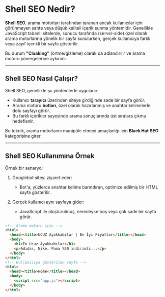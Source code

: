 # Shell SEO Nedir?

**Shell SEO**, arama motorları tarafından taranan ancak kullanıcılar için görünmeyen sahte veya düşük kaliteli içerik sunma yöntemidir. Genellikle JavaScript tabanlı sitelerde, sunucu tarafında (server-side) özel olarak arama motorlarına yönelik bir sayfa sunulurken, gerçek kullanıcıya farklı veya zayıf içerikli bir sayfa gösterilir.

Bu durum **"Cloaking"** (örtme/gizleme) olarak da adlandırılır ve arama motoru yönergelerine aykırıdır.

---

## Shell SEO Nasıl Çalışır?

Shell SEO, genellikle şu yöntemlerle uygulanır:

- Kullanıcı **tarayıcı** üzerinden siteye girdiğinde sade bir sayfa görür.
- Arama motoru **botları**, özel olarak hazırlanmış ve anahtar kelimelerle dolu sayfayı görür.
- Bu farklı içerikler sayesinde arama sonuçlarında üst sıralara çıkma hedeflenir.

Bu teknik, arama motorlarını manipüle etmeyi amaçladığı için **Black Hat SEO** kategorisine girer.

---

## Shell SEO Kullanımına Örnek

Örnek bir senaryo:

1. Googlebot siteyi ziyaret eder:
    - Bot'a, yüzlerce anahtar kelime barındıran, optimize edilmiş bir HTML sayfa gösterilir.

2. Gerçek kullanıcı aynı sayfaya gider:
    - JavaScript ile oluşturulmuş, neredeyse boş veya çok sade bir sayfa görür.

```html
<!-- Arama motoru için -->
<html>
  <head><title>UCUZ Ayakkabılar | En İyi Fiyatlar</title></head>
  <body>
    <h1>En Ucuz Ayakkabılar</h1>
    <p>Adidas, Nike, Puma %50 indirimli...</p>
  </body>
</html>
<!-- Kullanıcıya gösterilen sayfa -->
<html>
  <head><title>Home</title></head>
  <body>
    <script src="app.js"></script>
  </body>
</html>

